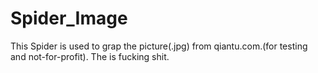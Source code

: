 # Spider_Image
This Spider is used to  grap the picture(.jpg) from qiantu.com.(for testing and not-for-profit).
The is fucking shit.
